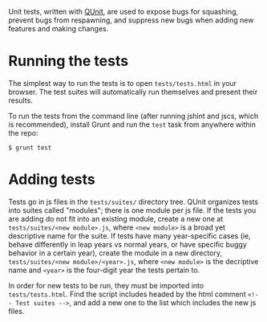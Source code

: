 Unit tests, written with [QUnit](https://qunitjs.com), are used to expose bugs for squashing, prevent bugs from
respawning, and suppress new bugs when adding new features and making changes.

# Running the tests

The simplest way to run the tests is to open `tests/tests.html` in your browser. The test suites will automatically run
themselves and present their results.

To run the tests from the command line (after running jshint and jscs, which is recommended), install Grunt and run
the `test` task from anywhere within the repo:

    $ grunt test

# Adding tests

Tests go in js files in the `tests/suites/` directory tree. QUnit organizes tests into suites called "modules"; there is
one module per js file. If the tests you are adding do not fit into an existing module, create a new one at
`tests/suites/<new module>.js`, where `<new module>` is a broad yet descriptive name for the suite. If tests have many
year-specific cases (ie, behave differently in leap years vs normal years, or have specific buggy behavior in a certain
year), create the module in a new directory,
`tests/suites/<new module>/<year>.js`, where `<new module>` is the decriptive name and `<year>` is the four-digit year
the tests pertain to.

In order for new tests to be run, they must be imported into `tests/tests.html`. Find the script includes headed by the
html comment `<!-- Test suites -->`, and add a new one to the list which includes the new js files.
